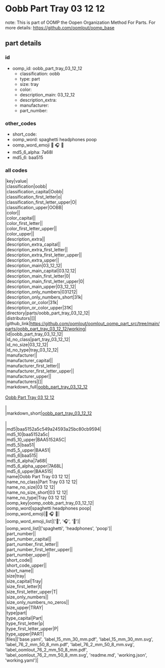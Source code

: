 # Oobb Part Tray 03 12 12  

note: This is part of OOMP the Oopen Organization Method For Parts. For more details: https://github.com/oomlout/oomp_base

##  part details





### id
* oomp_id: oobb_part_tray_03_12_12
  * classification: oobb
  * type: part
  * size: tray
  * color: 
  * description_main: 03_12_12
  * description_extra: 
  * manufacturer: 
  * part_number: 

### other_codes
* short_code: 
* oomp_word: spaghetti headphones poop
* oomp_word_emoji :spaghetti: :headphones: :poop:
* md5_6_alpha: 7a68l
* md5_6: baa515

### all codes 
|key|value|  
|classification|oobb|  
|classification_capital|Oobb|  
|classification_first_letter|o|  
|classification_first_letter_upper|O|  
|classification_upper|OOBB|  
|color||  
|color_capital||  
|color_first_letter||  
|color_first_letter_upper||  
|color_upper||  
|description_extra||  
|description_extra_capital||  
|description_extra_first_letter||  
|description_extra_first_letter_upper||  
|description_extra_upper||  
|description_main|03_12_12|  
|description_main_capital|03.12.12|  
|description_main_first_letter|0|  
|description_main_first_letter_upper|0|  
|description_main_upper|03_12_12|  
|description_only_numbers|031212|  
|description_only_numbers_short|31k|  
|description_or_color|31k|  
|description_or_color_upper|31K|  
|directory|parts/oobb_part_tray_03_12_12|  
|distributors|[]|  
|github_link|https://github.com/oomlout/oomlout_oomp_part_src/tree/main/parts/oobb_part_tray_03_12_12/working|  
|id|oobb_part_tray_03_12_12|  
|id_no_class|part_tray_03_12_12|  
|id_no_size|03_12_12|  
|id_no_type|tray_03_12_12|  
|manufacturer||  
|manufacturer_capital||  
|manufacturer_first_letter||  
|manufacturer_first_letter_upper||  
|manufacturer_upper||  
|manufacturers|[]|  
|markdown_full|[oobb_part_tray_03_12_12](https://github.com/oomlout/oomlout_oomp_part_src/tree/main/parts/oobb_part_tray_03_12_12/working)<br>[](https://github.com/oomlout/oomlout_oomp_part_src/tree/main/parts/oobb_part_tray_03_12_12/working)<br>[Oobb Part Tray 03 12 12](https://github.com/oomlout/oomlout_oomp_part_src/tree/main/parts/oobb_part_tray_03_12_12/working)<br><br>|  
|markdown_short|[oobb_part_tray_03_12_12](https://github.com/oomlout/oomlout_oomp_part_src/tree/main/parts/oobb_part_tray_03_12_12/working)<br><br>|  
|md5|baa5152a5c549a24593a25bc80cb9594|  
|md5_10|baa5152a5c|  
|md5_10_upper|BAA5152A5C|  
|md5_5|baa51|  
|md5_5_upper|BAA51|  
|md5_6|baa515|  
|md5_6_alpha|7a68l|  
|md5_6_alpha_upper|7A68L|  
|md5_6_upper|BAA515|  
|name|Oobb Part Tray 03 12 12|  
|name_no_class|Part Tray 03 12 12|  
|name_no_size|03 12 12|  
|name_no_size_short|03 12 12|  
|name_no_type|Tray 03 12 12|  
|oomp_key|oomp_oobb_part_tray_03_12_12|  
|oomp_word|spaghetti headphones poop|  
|oomp_word_emoji|:spaghetti: :headphones: :poop:|  
|oomp_word_emoji_list|[':spaghetti:', ':headphones:', ':poop:']|  
|oomp_word_list|['spaghetti', 'headphones', 'poop']|  
|part_number||  
|part_number_capital||  
|part_number_first_letter||  
|part_number_first_letter_upper||  
|part_number_upper||  
|short_code||  
|short_code_upper||  
|short_name||  
|size|tray|  
|size_capital|Tray|  
|size_first_letter|t|  
|size_first_letter_upper|T|  
|size_only_numbers||  
|size_only_numbers_no_zeros||  
|size_upper|TRAY|  
|type|part|  
|type_capital|Part|  
|type_first_letter|p|  
|type_first_letter_upper|P|  
|type_upper|PART|  
|files|['base.yaml', 'label_15_mm_30_mm.pdf', 'label_15_mm_30_mm.svg', 'label_76_2_mm_50_8_mm.pdf', 'label_76_2_mm_50_8_mm.svg', 'label_oomlout_76_2_mm_50_8_mm.pdf', 'label_oomlout_76_2_mm_50_8_mm.svg', 'readme.md', 'working.json', 'working.yaml']|  
